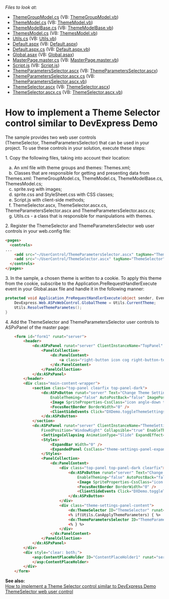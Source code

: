 <!-- default file list -->
*Files to look at*:

* [ThemeGroupModel.cs](./CS/App_Code/ThemeGroupModel.cs) (VB: [ThemeGroupModel.vb](./VB/App_Code/ThemeGroupModel.vb))
* [ThemeModel.cs](./CS/App_Code/ThemeModel.cs) (VB: [ThemeModel.vb](./VB/App_Code/ThemeModel.vb))
* [ThemeModelBase.cs](./CS/App_Code/ThemeModelBase.cs) (VB: [ThemeModelBase.vb](./VB/App_Code/ThemeModelBase.vb))
* [ThemesModel.cs](./CS/App_Code/ThemesModel.cs) (VB: [ThemesModel.vb](./VB/App_Code/ThemesModel.vb))
* [Utils.cs](./CS/App_Code/Utils.cs) (VB: [Utils.vb](./VB/App_Code/Utils.vb))
* [Default.aspx](./CS/Default.aspx) (VB: [Default.aspx](./VB/Default.aspx))
* [Default.aspx.cs](./CS/Default.aspx.cs) (VB: [Default.aspx.vb](./VB/Default.aspx.vb))
* [Global.asax](./CS/Global.asax) (VB: [Global.asax](./VB/Global.asax))
* [MasterPage.master.cs](./CS/MasterPage.master.cs) (VB: [MasterPage.master.vb](./VB/MasterPage.master.vb))
* [Script.js](./CS/ScriptsAndStyles/Script.js) (VB: [Script.js](./VB/ScriptsAndStyles/Script.js))
* [ThemeParametersSelector.ascx](./CS/UserControl/ThemeParametersSelector.ascx) (VB: [ThemeParametersSelector.ascx](./VB/UserControl/ThemeParametersSelector.ascx))
* [ThemeParametersSelector.ascx.cs](./CS/UserControl/ThemeParametersSelector.ascx.cs) (VB: [ThemeParametersSelector.ascx.vb](./VB/UserControl/ThemeParametersSelector.ascx.vb))
* [ThemeSelector.ascx](./CS/UserControl/ThemeSelector.ascx) (VB: [ThemeSelector.ascx](./VB/UserControl/ThemeSelector.ascx))
* [ThemeSelector.ascx.cs](./CS/UserControl/ThemeSelector.ascx.cs) (VB: [ThemeSelector.ascx.vb](./VB/UserControl/ThemeSelector.ascx.vb))
<!-- default file list end -->
# How to implement a Theme Selector control similar to DevExpress Demo


<p>The sample provides two web user controls (ThemeSelector, ThemeParametersSelector) that can be used in your project. To use these controls in your solution, execute these steps:</p>
<p>1. Copy the following files, taking into account their location:</p>
<p>   a. An xml file with theme groups and themes: Themes.xml;<br>   b. Classes that are responsible for getting and presenting data from Themes.xml: ThemeGroupModel.cs, ThemeModel.cs, ThemeModelBase.cs, ThemesModel.cs;<br>   c. sprite.svg with images;<br>   d. sprite.css and StyleSheet.css with CSS classes;<br>   e. Script.js with client-side methods;   <br>   f. ThemeSelector.ascx, ThemeSelector.ascx.cs, ThemeParametersSelector.ascx and ThemeParametersSelector.ascx.cs;<br>   g. Utils.cs - a class that is responsible for manipulations with themes.</p>
<p>2. Register the ThemeSelector and ThemeParametersSelector web user controls in your web.config file:</p>


```aspx
<pages>
  <controls>
...
    <add src="~/UserControl/ThemeParametersSelector.ascx" tagName="ThemeParametersSelector" tagPrefix="dx" />
    <add src="~/UserControl/ThemeSelector.ascx" tagName="ThemeSelector" tagPrefix="dx" />
  </controls>
</pages>
```


<p>3. In the sample, a chosen theme is written to a cookie. To apply this theme from the cookie, subscribe to the Application.PreRequestHandlerExecute event in your Global.asax file and handle it in the following manner:</p>


```cs
protected void Application_PreRequestHandlerExecute(object sender, EventArgs e) {
    DevExpress.Web.ASPxWebControl.GlobalTheme = Utils.CurrentTheme;
    Utils.ResolveThemeParametes();
}
```


<p>4. Add the ThemeSelector and ThemeParametersSelector user controls to ASPxPanel of the master page:</p>


```aspx
    <form id="form1" runat="server">
        <header>
            <dx:ASPxPanel runat="server" ClientInstanceName="TopPanel" CssClass="header-panel" FixedPosition="WindowTop" EnableTheming="false">
                <PanelCollection>
                    <dx:PanelContent>
                        <a class="right-button icon cog right-button-toggle-themes-panel" href="javascript:void(0)" onclick="DXDemo.toggleThemeSettingsPanel(); return false;"></a>
                    </dx:PanelContent>
                </PanelCollection>
            </dx:ASPxPanel>
        </header>
        <div class="main-content-wrapper">
            <section class="top-panel clearfix top-panel-dark">
                <dx:ASPxButton runat="server" Text="Change Theme Settings" CssClass="theme-settings-menu-button adaptive"
                    EnableTheming="false" AutoPostBack="false" ImagePosition="Right" UseSubmitBehavior="false">
                    <Image SpriteProperties-CssClass="icon angle-down theme-settings-menu-button-image" />
                    <FocusRectBorder BorderWidth="0" />
                    <ClientSideEvents Click="DXDemo.toggleThemeSettingsPanel" />
                </dx:ASPxButton>
            </section>
            <dx:ASPxPanel runat="server" ClientInstanceName="ThemeSettingsPanel" CssClass="theme-settings-panel"
                FixedPosition="WindowRight" Collapsible="true" EnableTheming="false" ScrollBars="Auto">
                <SettingsCollapsing AnimationType="Slide" ExpandEffect="PopupToLeft" ExpandButton-Visible="false" />
                <Styles>
                    <ExpandBar Width="0" />
                    <ExpandedPanel CssClass="theme-settings-panel-expanded"></ExpandedPanel>
                </Styles>
                <PanelCollection>
                    <dx:PanelContent>
                        <div class="top-panel top-panel-dark clearfix">
                            <dx:ASPxButton runat="server" Text="Change Theme Settings" CssClass="theme-settings-menu-button"
                                EnableTheming="false" AutoPostBack="false" ImagePosition="Right" HorizontalAlign="Left" UseSubmitBehavior="false">
                                <Image SpriteProperties-CssClass="icon angle-down theme-settings-menu-button-image" />
                                <FocusRectBorder BorderWidth="0" />
                                <ClientSideEvents Click="DXDemo.toggleThemeSettingsPanel" />
                            </dx:ASPxButton>
                        </div>
                        <div class="theme-settings-panel-content">
                            <dx:ThemeSelector ID="ThemeSelector" runat="server" />
                            <% if(Utils.CanApplyThemeParameters) { %>
                            <dx:ThemeParametersSelector ID="ThemeParametersSelector" runat="server" />
                            <% } %>
                        </div>
                    </dx:PanelContent>
                </PanelCollection>
            </dx:ASPxPanel>
        </div>
        <div style="clear: both;">
            <asp:ContentPlaceHolder ID="ContentPlaceHolder1" runat="server">
            </asp:ContentPlaceHolder>
        </div>
    </form>

```


<p><strong>See also:</strong><br><a href="https://www.devexpress.com/Support/Center/p/T504407">How to implement a Theme Selector control similar to DevExpress Demo ThemeSelector web user control</a></p>

<br/>


